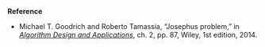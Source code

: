 **Reference**

- Michael T. Goodrich and Roberto Tamassia, “Josephus problem,” in *[Algorithm Design and Applications](http://www.amazon.com/Algorithm-Design-Applications-Michael-Goodrich/dp/1118335910)*, ch. 2, pp. 87, Wiley, 1st edition, 2014.
